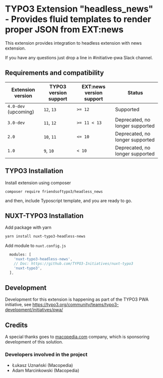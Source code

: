 # TYPO3 Extension "headless_news" - Provides fluid templates to render proper JSON from EXT:news
This extension provides integration to headless extension with news extension.

If you have any questions just drop a line in #initiative-pwa Slack channel.

## Requirements and compatibility

| Extension version  	 | TYPO3 version support | EXT:news version support | Status 	                              |
|----------------------|-----------------------|--------------------------|---------------------------------------|
| `4.0-dev` (upcoming)  	 | `12`, `13` 	          | `>= 12`  	               | Supported	                            |
| `3.0-dev`	 | `11`, `12` 	          | `>= 11 < 13`  	          | Deprecated, no longer supported	                            |
| `2.0`                | `10`, `11`	           | `<= 10`	                 | Deprecated, no longer supported       |
| `1.0` 	              | `9`, `10`	            | `< 10`	                  | Deprecated, no longer supported |

## TYPO3 Installation
Install extension using composer

``composer require friendsoftypo3/headless_news``

and then, include Typoscript template, and you are ready to go.

## NUXT-TYPO3 Installation
Add package with yarn

```bash
yarn install nuxt-typo3-headless-news
```

Add module to `nuxt.config.js`

```js
  modules: [
    'nuxt-typo3-headless-news',
    // Doc: https://github.com/TYPO3-Initiatives/nuxt-typo3
    'nuxt-typo3',
  ],
```

## Development
Development for this extension is happening as part of the TYPO3 PWA initiative, see https://typo3.org/community/teams/typo3-development/initiatives/pwa/

## Credits

A special thanks goes to [macopedia.com](https://macopedia.com) company, which is sponsoring development of this solution.

### Developers involved in the project

- Łukasz Uznański (Macopedia)
- Adam Marcinkowski (Macopedia)
